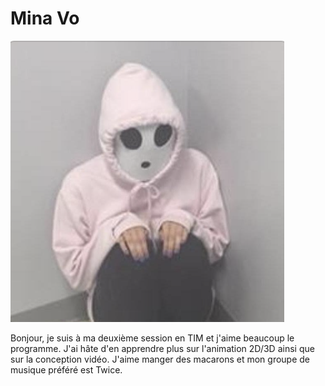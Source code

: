 # Mina Vo 

![photo](medias/moi.png)

Bonjour, je suis à ma deuxième session en TIM et j'aime beaucoup le programme. J'ai hâte d'en apprendre plus sur l'animation 2D/3D ainsi que sur la conception vidéo. J'aime manger des macarons et mon groupe de musique préféré est Twice.


